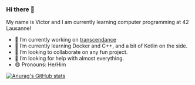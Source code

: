 ### Hi there 👋
My name is Victor and I am currently learning computer programming at 42 Lausanne!

- 🔭 I’m currently working on [transcendance](https://github.com/deslarzes97/ft_transcendence_42)
- 🌱 I’m currently learning Docker and C++, and a bit of Kotlin on the side.
- 👯 I’m looking to collaborate on any fun project.
- 🤔 I’m looking for help with almost everything.
- 😄 Pronouns: He/Him

[![Anurag's GitHub stats](https://github-readme-stats.vercel.app/api?username=victorvermot&theme=radical)](https://github.com/anuraghazra/github-readme-stats)
